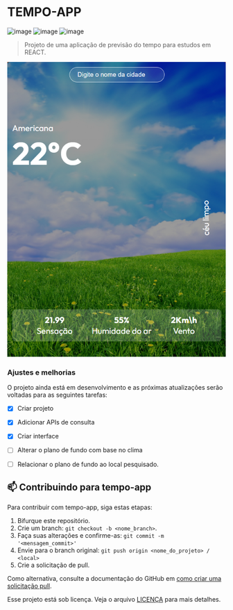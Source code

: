 # TEMPO-APP

![image](https://img.shields.io/badge/HTML5-E34F26?style=for-the-badge&logo=html5&logoColor=white)
![image](https://img.shields.io/badge/CSS3-1572B6?style=for-the-badge&logo=css3&logoColor=white)
![image](https://img.shields.io/badge/React-20232A?style=for-the-badge&logo=react&logoColor=61DAFB)

> Projeto de uma aplicação de previsão do tempo para estudos em REACT.


![tempo-app](<Captura de tela 2024-12-16 210234.png>)



### Ajustes e melhorias

O projeto ainda está em desenvolvimento e as próximas atualizações serão voltadas para as seguintes tarefas:

- [x] Criar projeto
- [x] Adicionar APIs de consulta
- [x] Criar interface
- [ ] Alterar o plano de fundo com base no clima
- [ ] Relacionar o plano de fundo ao local pesquisado.


## 📫 Contribuindo para tempo-app

Para contribuir com tempo-app, siga estas etapas:

1. Bifurque este repositório.
2. Crie um branch: `git checkout -b <nome_branch>`.
3. Faça suas alterações e confirme-as: `git commit -m '<mensagem_commit>'`
4. Envie para o branch original: `git push origin <nome_do_projeto> / <local>`
5. Crie a solicitação de pull.

Como alternativa, consulte a documentação do GitHub em [como criar uma solicitação pull](https://help.github.com/en/github/collaborating-with-issues-and-pull-requests/creating-a-pull-request).



Esse projeto está sob licença. Veja o arquivo [LICENÇA](LICENSE.md) para mais detalhes.